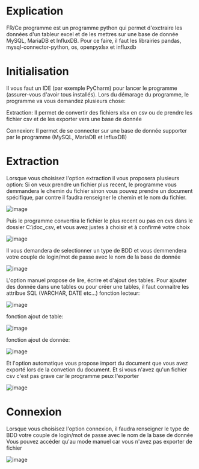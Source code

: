 # Explication
FR/Ce programme est un programme python qui permet d'exctraire les données d'un tableur excel et de les mettres sur une base de donnée MySQL, MariaDB et InfluxDB.
Pour ce faire, il faut les librairies pandas, mysql-connector-python, os, openpyxlsx et influxdb

# Initialisation
Il vous faut un IDE (par exemple PyCharm) pour lancer le programme (assurer-vous d'avoir tous installés).
Lors du démarage du programme, le programme va vous demandez plusieurs chose:

Extraction: Il permet de convertir des fichiers xlsx en csv ou de prendre les fichier csv et de les exporter vers une base de donnée

Connexion: Il permet de se connecter sur une base de donnée supporter par le programme (MySQL, MariaDB et InfluxDB)
# Extraction
Lorsque vous choisisez l'option extraction il vous proposera plusieurs option:
Si on veux prendre un fichier plus recent, le programme vous demmandera le chemin du fichier sinon vous pouvez prendre un document spécifique, par contre il faudra renseigner le chemin et le nom du fichier.

![image](https://github.com/lgutel/data-extraction/assets/150175199/a7e1e842-1ce0-4a7c-8515-c5386be5ffaa)

Puis le programme convertira le fichier le plus recent ou pas en cvs dans le dossier C:\doc_csv\, et vous avez justes à choisir et à confirmé votre choix

![image](https://github.com/lgutel/data-extraction/assets/150175199/cb8ee835-3d9d-4400-92a3-f7229c7a54a3)

Il vous demandera de selectionner un type de BDD et vous demmendera votre couple de login/mot de passe avec le nom de la base de donnée

![image](https://github.com/lgutel/data-extraction/assets/150175199/dae54155-177b-4824-b90f-b1889236e971)

L'option manuel propose de lire, écrire et d'ajout des tables. Pour ajouter des donnée dans une tables ou pour créer une tables, il faut connaitre les attribue SQL (VARCHAR, DATE etc...)
fonction lecteur: 

![image](https://github.com/lgutel/data-extraction/assets/150175199/2cf17a5f-08bd-4c2b-9465-c0f4378acda0)

fonction ajout de table:

![image](https://github.com/lgutel/data-extraction/assets/150175199/bd747c77-9b6f-452d-ae18-71e7e915376b)

fonction ajout de donnée:

![image](https://github.com/lgutel/data-extraction/assets/150175199/2ccfb0a4-ed3c-4513-9ae8-22596f4c207e)

Et l'option automatique vous propose import du document que vous avez exporté lors de la convetion du document. Et si vous n'avez qu'un fichier csv c'est pas grave car le programme peux l'exporter 

![image](https://github.com/lgutel/data-extraction/assets/150175199/85bc0af7-82f6-4da3-92e2-66ab5950b90c)

# Connexion
Lorsque vous choisisez l'option connexion, il faudra renseigner le type de BDD votre couple de login/mot de passe avec le nom de la base de donnée
Vous pouvez accéder qu'au mode manuel car vous n'avez pas exporter de fichier 

![image](https://github.com/lgutel/data-extraction/assets/150175199/88f3eea3-319e-43f6-a052-3531709404a7)

